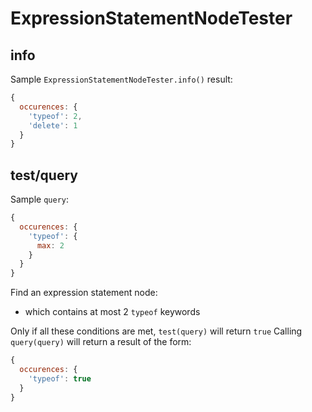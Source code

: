 # ExpressionStatementNodeTester

## info

Sample `ExpressionStatementNodeTester.info()` result:

```js
{
  occurences: {
    'typeof': 2,
    'delete': 1
  }
}
```

## test/query

Sample `query`:

```js
{
  occurences: {
    'typeof': {
      max: 2
    }
  }
}
```

Find an expression statement node:

- which contains at most 2 `typeof` keywords

Only if all these conditions are met, `test(query)` will return `true`
Calling `query(query)` will return a result of the form:

```js
{
  occurences: {
    'typeof': true
  }
}
```
